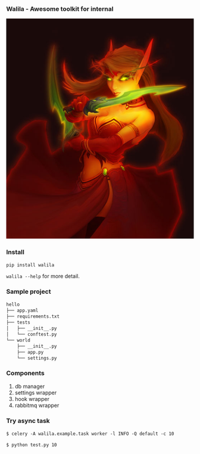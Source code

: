 ### Walila - Awesome toolkit for internal

![walila](resource/walila.jpg)


### Install

```shell
pip install walila 
```

`walila --help` for more detail.


### Sample project

```
hello
├── app.yaml
├── requirements.txt
├── tests
│   ├── __init__.py
│   └── conftest.py
└── world
    ├── __init__.py
    ├── app.py
    └── settings.py
```


### Components

1. db manager
2. settings wrapper
3. hook wrapper
4. rabbitmq wrapper


### Try async task

```
$ celery -A walila.example.task worker -l INFO -Q default -c 10
```

```
$ python test.py 10
```
